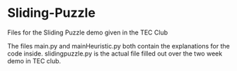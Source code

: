 # Sliding-Puzzle
Files for the Sliding Puzzle demo given in the TEC Club

The files main.py and mainHeuristic.py both contain the explanations for the code inside. slidingpuzzle.py is the actual file filled out over the two week demo in TEC club.

